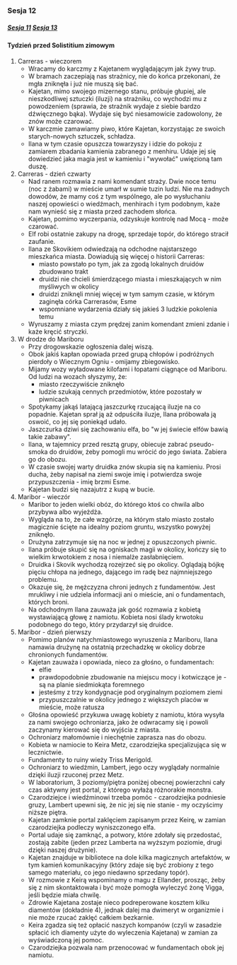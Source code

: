 ### Sesja 12
##### [Sesja 11](#sesja-11) [Sesja 13](#sesja-13)
#### Tydzień przed Solistitium zimowym
1. Carreras - wieczorem
    - Wracamy do karczmy z Kajetanem wyglądającym jak żywy trup.
    - W bramach zaczepiają nas strażnicy, nie do końca przekonani, że mgła zniknęła i już nie muszą się bać.
    - Kajetan, mimo swojego mizernego stanu, próbuje głupiej, ale nieszkodliwej sztuczki (iluzji) na strażniku, co wychodzi mu z powodzeniem (sprawia, że strażnik wydaje z siebie bardzo dźwięcznego bąka). Wydaje się być niesamowicie zadowolony, że znów może czarować.
    - W karczmie zamawiamy piwo, które Kajetan, korzystając ze swoich starych-nowych sztuczek, schładza.
    - Ilana w tym czasie opuszcza towarzyszy i idzie do pokoju z zamiarem zbadania kamienia zabranego z menhiru. Udaje jej się dowiedzieć jaka magia jest w kamieniu i "wywołać" uwięzioną tam duszę.
1. Carreras - dzień czwarty
    - Nad ranem rozmawia z nami komendant straży. Dwie noce temu (noc z żabami) w mieście umarł w sumie tuzin ludzi. Nie ma żadnych dowodów, że mamy coś z tym wspólnego, ale po wysłuchaniu naszej opowieści o wiedźmach, menhirach i tym podobnym, każe nam wynieść się z miasta przed zachodem słońca.
    - Kajetan, pomimo wyczerpania, odzyskuje kontrolę nad Mocą - może czarować.
    - Elf robi ostatnie zakupy na drogę, sprzedaje topór, do którego stracił zaufanie.
    - Ilana ze Skovikiem odwiedzają na odchodne najstarszego mieszkańca miasta. Dowiadują się więcej o historii Carreras:
        - miasto powstało po tym, jak za zgodą lokalnych druidów zbudowano trakt
        - druidzi nie chcieli śmierdzącego miasta i mieszkających w nim myśliwych w okolicy
        - druidzi zniknęli mniej więcej w tym samym czasie, w którym zaginęła córka Carrerasów, Esme
        - wspomniane wydarzenia działy się jakieś 3 ludzkie pokolenia temu
    - Wyruszamy z miasta czym prędzej zanim komendant zmieni zdanie i każe kręcić stryczki.
2. W drodze do Mariboru
    - Przy drogowskazie ogłoszenia dalej wiszą. 
    - Obok jakiś kapłan opowiada przed grupą chłopów i podróżnych pierdoły o Wiecznym Ogniu - omijamy zbiegowisko.
    - Mijamy wozy wyładowane kilofami i łopatami ciągnące od Mariboru. Od ludzi na wozach słyszymy, że:
        - miasto rzeczywiście zniknęło
        - ludzie szukają cennych przedmiotów, które pozostały w piwnicach
    - Spotykamy jakąś latającą jaszczurkę rzucającą iluzje na co popadnie. Kajetan sprał ją aż odpuściła iluzje, Ilana próbowała ją oswoić, co jej się poniekąd udało.
    - Jaszczurka dziwi się zachowaniu elfa, bo "w jej świecie elfów bawią takie zabawy".
    - Ilana, w tajemnicy przed resztą grupy, obiecuje zabrać pseudo-smoka do druidów, żeby pomogli mu wrócić do jego świata. Zabiera go do obozu. 
    - W czasie swojej warty druidka znów skupia się na kamieniu. Prosi ducha, żeby napisał na ziemi swoje imię i potwierdza swoje przypuszczenia - imię brzmi Esme.
    - Kajetan budzi się nazajutrz z kupą w bucie.
3. Maribor - wieczór
    - Maribor to jeden wielki obóz, do którego ktoś co chwila albo przybywa albo wyjeżdża.
    - Wygląda na to, że całe wzgórze, na którym stało miasto zostało magicznie ścięte na idealny poziom gruntu, wszystko powyżej zniknęło.
    - Drużyna zatrzymuje się na noc w jednej z opuszczonych piwnic.
    - Ilana próbuje skupić się na ogniskach magii w okolicy, kończy się to wielkim krwotokiem z nosa i niemalże zasłabnięciem.
    - Druidka i Skovik wychodzą rozejrzeć się po okolicy. Oglądają bójkę pięciu chłopa na jednego, dającego im radę bez najmniejszego problemu.
    - Okazuje się, że mężczyzna chroni jednych z fundamentów. Jest mrukliwy i nie udziela informacji ani o mieście, ani o fundamentach, których broni.
    - Na odchodnym Ilana zauważa jak gość rozmawia z kobietą wystawiającą głowę z namiotu. Kobieta nosi ślady krwotoku podobnego do tego, który przydarzył się druidce.
4. Maribor - dzień pierwszy
    - Pomimo planów natychmiastowego wyruszenia z Mariboru, Ilana namawia drużynę na ostatnią przechadzkę w okolicy dobrze chronionych fundamentów.
    - Kajetan zauważa i opowiada, nieco za głośno, o fundamentach:
        - elfie
        - prawdopodobnie zbudowanie na miejscu mocy i kotwiczące je - są na planie siedmiokąta foremnego
        - jesteśmy z trzy kondygnacje pod oryginalnym poziomem ziemi
        - przypuszczalnie w okolicy jednego z większych placów w mieście, może ratusza
    - Głośna opowieść przykuwa uwagę kobiety z namiotu, która wysyła za nami swojego ochroniarza, jako że odwracamy się i powoli zaczynamy kierować się do wyjścia z miasta.
    - Ochroniarz małomównie i niechętnie zaprasza nas do obozu.
    - Kobieta w namiocie to Keira Metz, czarodziejka specjalizująca się w lecznictwie.
    - Fundamenty to ruiny wieży Triss Merigold.
    - Ochroniarz to wiedźmin, Lambert, jego oczy wyglądały normalnie dzięki iluzji rzuconej przez Metz.
    - W laboratorium, 3 poziomy/piętra poniżej obecnej powierzchni cały czas aktywny jest portal, z którego wyłażą różnorakie monstra.
    - Czarodziejce i wiedźminowi trzeba pomóc - czarodziejka podniesie gruzy, Lambert upewni się, że nic jej się nie stanie - my oczyścimy niższe piętra.
    - Kajetan zamknie portal zaklęciem zapisanym przez Keirę, w zamian czarodziejka podleczy wyniszczonego elfa.
    - Portal udaje się zamknąć, a potwory, które zdołały się przedostać, zostają zabite (jeden przez Lamberta na wyższym poziomie, drugi dzięki naszej drużynie).
    - Kajetan znajduje w bibliotece na dole kilka magicznych artefaktów, w tym kamień komunikacyjny (który zdaje się być zrobiony z tego samego materiału, co jego niedawno sprzedany topór).
    - W rozmowie z Keirą wspominamy o magu z Ellander, prosząc, żeby się z nim skontaktowała i być może pomogła wyleczyć żonę Vigga, jeśli będzie miała chwilę.
    - Zdrowie Kajetana zostaje nieco podreperowane kosztem kilku diamentów (dokładnie 4), jednak dalej ma dwimeryt w organizmie i nie może rzucać zaklęć całkiem bezkarnie.
    - Keira zgadza się też opłacić naszych kompanów (czyli w zasadzie spłacić ich diamenty użyte do wyleczenia Kajetana) w zamian za wyświadczoną jej pomoc.
    - Czarodziejka pozwala nam przenocować w fundamentach obok jej namiotu.